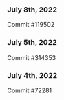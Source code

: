 ### July 8th, 2022

Commit #119502

### July 5th, 2022

Commit #314353


### July 4th, 2022

Commit #72281

